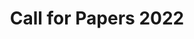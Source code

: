 ---
type: pages
title: "Call for Papers 2022"
permalink: /2022/cfp
layout: single
classes: wide
author_profile: false
---